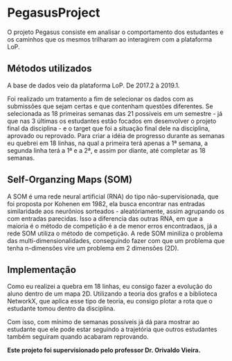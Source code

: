 # PegasusProject
O projeto Pegasus consiste em analisar o comportamento dos estudantes e os caminhos que os mesmos trilharam ao interagirem com a plataforma LoP.

## Métodos utilizados
A base de dados veio da plataforma LoP. De 2017.2 à 2019.1. 

Foi realizado um tratamento a fim de selecionar os dados com as submissões que sejam certas e que contenham questões diferentes. Se selecionada as 18 primeiras semanas das 21 possíveis em um semestre - já que nas 3 últimas os estudantes estão focados em desenvolver o projeto final da disciplina - e o target que foi a situação final dele na disciplina, aprovado ou reprovado. Para criar a idéia de progresso durante as semanas eu quebrei em 18 linhas, na qual a primeira terá apenas a 1ª semana, a segunda linha terá a 1ª e a 2ª, e assim por diante, até completar as 18 semanas.

## Self-Organzing Maps (SOM)
A SOM é uma rede neural artificial (RNA) do tipo não-supervisionada, que foi proposta por Kohenen em 1982, ela busca encontrar nas entradas similaridade aos neurônios sorteados - aleatóriamente, assim agrupando os com entradas parecidas. Isso a diferencia das outras RNA, em que a maioria é o método de competição é a de menor erros encontradaos, já a rede SOM utiliza o método de competição. A rede SOM miniliza o problema das multi-dimensionalidades, conseguindo fazer com que um problema que tenha n-dimensões vire um problema em 2 dimensões (2D).

## Implementação
Como eu realizei a quebra em 18 linhas, eu consigo fazer a evolução do aluno dentro de um mapa 2D. Utilizando a teoria dos grafos e a biblioteca NetworkX, que aplica esse tipo de teoria, eu consigo plotar a rota que o estudante tomou dentro da disciplina. 

Com isso, com mínimo de semanas possíveis já dá para mostrar ao estudante que ele pode estar seguindo a trajetória que outros estudantes também seguiram quando acabaram reprovando.



**Este projeto foi supervisionado pelo professor Dr. Orivaldo Vieira.**
